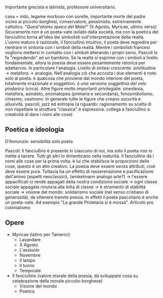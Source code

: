 Importante grecista e latinista, professore universitario.

casa = nido, legame morboso con sorelle, importante morte del padre
vicino ai piccolo-borghesi, conservatore, pessimista, estremamente cattolico.
			*"Quest'atomo opaco del Male!"* (X Agosto, Myricae, ultimo verso)
Sicuramente non è un poeta-vate isolato dalla società, ma con la poetica del fanciullino torna all'idea dei simbolisti sull'interpretazione della realtà. L'uomo maturo è razionale, il fanciullino intuitivo, il poeta deve regredire per rientrare in sintonia con i simboli della realtà.
Mentre i simbolisti francesi vogliono mettersi in contatto con i simboli alterando i propri sensi, Pascoli lo fa "regredendo" ad un bambino.
Se la realtà si esprime con i simboli a livello fondamentale, allora la poesia deve essere pesantemente retorica per adattarvisi. In particolare l'analogia.
Livello di sintesi crescente: similitudine -> metafora -> analogia. Nell'analogia ciò che accosta i due elementi è noto solo al poeta. è qualcosa che proviene dal mondo interiore del poeta, totalmente irrazionale e soggettivo. *è una versione soggettiva del volo pindarico* (circa).
Altre figure molto importanti privilegiate: sinestesia, metafora, asindeto, onomatopea (primaria e secondaria), fonosimbolismo, chiasmo, ossimoro. In generale tutte le figure che creano oscurità e allusività.
pascoli, jazz ed entropia (a riguardo: ragionamento su scelta di non rispettare la struttura "classica" è espressiva. collega a fanciullino e creatività di dare i nomi alle cose)

## Poetica e ideologia
D'Annunzio: sensibilità solo poeta

Pascoli: Il fanciullino è presente in ciascuno di noi, ma solo il poeta non lo mette a tacere. Tutti gli altri lo dimenticano nella maturità.
Il fanciullino dà i nomi alle cose per la prima volta. è lui che stabilisce le proporzioni delle cose, questo è un atto creativo.
La poesia deve essere senza attributi, cioè deve essere pura. Tuttavia ha un effetto di rasserenazione e pacificazione dell'animo (aspetti neoclassici), (winkelmann analogo arte?) -> l'essere appacificati ci rende appagati della nostra condizione sociale -> ogni classe sociale appagata rinuncia alla lotta di classe -> è strumento di stabilità sociale -> visione del mondo: solidarismo sociale (nel senso cristiano di generosità), da ottenere tramite poesia.
In effetti il poeta pascoliano è anche un poeta-vate. Ad esempio "La grande Proletaria si è mossa". Articolo pro colonialismo

## Opere
- Myricae (latino per Tamerici)
	- Lavandare
	- X Agosto
	- L'assiuolo
	- Novembre
	- Il lampo
	- Il tuono
	- Temporale
- Il fanciullino (valore morale della poesia, da sviluppare cosa su celebrazione della morale piccolo-borghese)
	- Visione del mondo
	- Poetica